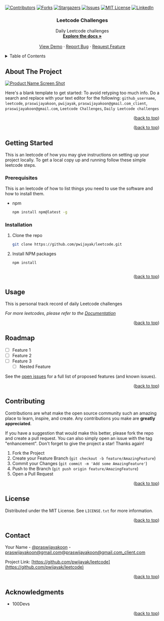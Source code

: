 

[![Contributors][contributors-shield]][contributors-url]
[![Forks][forks-shield]][forks-url]
[![Stargazers][stars-shield]][stars-url]
[![Issues][issues-shield]][issues-url]
[![MIT License][license-shield]][license-url]
[![LinkedIn][linkedin-shield]][linkedin-url]





<h3 align="center">Leetcode Challenges</h3>

  <p align="center">
    Daily Leetcode challenges
    <br />
    <a href="https://github.com/pwijayak/leetcode"><strong>Explore the docs »</strong></a>
    <br />
    <br />
    <a href="https://github.com/pwijayak/leetcode">View Demo</a>
    ·
    <a href="https://github.com/pwijayak/leetcode/issues">Report Bug</a>
    ·
    <a href="https://github.com/pwijayak/leetcode/issues">Request Feature</a>
  </p>
</div>



<!-- TABLE OF CONTENTS -->
<details>
  <summary>Table of Contents</summary>
  <ol>
    <li>
      <a href="#about-the-project">About The Project</a>
      <ul>
        <li><a href="#built-with">Built With</a></li>
      </ul>
    </li>
    <li>
      <a href="#getting-started">Getting Started</a>
      <ul>
        <li><a href="#prerequisites">Prerequisites</a></li>
        <li><a href="#installation">Installation</a></li>
      </ul>
    </li>
    <li><a href="#usage">Usage</a></li>
    <li><a href="#roadmap">Roadmap</a></li>
    <li><a href="#contributing">Contributing</a></li>
    <li><a href="#license">License</a></li>
    <li><a href="#contact">Contact</a></li>
    <li><a href="#acknowledgments">Acknowledgments</a></li>
  </ol>
</details>



<!-- ABOUT THE PROJECT -->
## About The Project

[![Product Name Screen Shot][product-screenshot]](https://leetcode.com)

Here's a blank template to get started: To avoid retyping too much info. Do a search and replace with your text editor for the following: `github_username`, `leetcode`, `praswijayakoon`, `pwijayak`, `praswijayakoon@gmail.com_client`, `praswijayakoon@gmail.com`, `Leetcode Challenges`, `Daily Leetcode challenges`

<p align="right">(<a href="#readme-top">back to top</a>)</p>




<p align="right">(<a href="#readme-top">back to top</a>)</p>



<!-- GETTING STARTED -->
## Getting Started

This is an leetcode of how you may give instructions on setting up your project locally.
To get a local copy up and running follow these simple leetcode steps.

### Prerequisites

This is an leetcode of how to list things you need to use the software and how to install them.
* npm
  ```sh
  npm install npm@latest -g
  ```

### Installation

 
1. Clone the repo
   ```sh
   git clone https://github.com/pwijayak/leetcode.git
   ```
2. Install NPM packages
   ```sh
   npm install
   ```

   ```

<p align="right">(<a href="#readme-top">back to top</a>)</p>



<!-- USAGE leetcodeS -->
## Usage

This is personal track record of daily Leetcode challenges

_For more leetcodes, please refer to the [Documentation](https://leetcode.com)_

<p align="right">(<a href="#readme-top">back to top</a>)</p>



<!-- ROADMAP -->
## Roadmap

- [ ] Feature 1
- [ ] Feature 2
- [ ] Feature 3
    - [ ] Nested Feature

See the [open issues](https://github.com/pwijayak/leetcode/issues) for a full list of proposed features (and known issues).

<p align="right">(<a href="#readme-top">back to top</a>)</p>



<!-- CONTRIBUTING -->
## Contributing

Contributions are what make the open source community such an amazing place to learn, inspire, and create. Any contributions you make are **greatly appreciated**.

If you have a suggestion that would make this better, please fork the repo and create a pull request. You can also simply open an issue with the tag "enhancement".
Don't forget to give the project a star! Thanks again!

1. Fork the Project
2. Create your Feature Branch (`git checkout -b feature/AmazingFeature`)
3. Commit your Changes (`git commit -m 'Add some AmazingFeature'`)
4. Push to the Branch (`git push origin feature/AmazingFeature`)
5. Open a Pull Request

<p align="right">(<a href="#readme-top">back to top</a>)</p>



<!-- LICENSE -->
## License

Distributed under the MIT License. See `LICENSE.txt` for more information.

<p align="right">(<a href="#readme-top">back to top</a>)</p>



<!-- CONTACT -->
## Contact

Your Name - [@praswijayakoon](https://twitter.com/praswijayakoon) - praswijayakoon@gmail.com@praswijayakoon@gmail.com_client.com

Project Link: [https://github.com/pwijayak/leetcode](https://github.com/pwijayak/leetcode)

<p align="right">(<a href="#readme-top">back to top</a>)</p>



<!-- ACKNOWLEDGMENTS -->
## Acknowledgments

* 100Devs


<p align="right">(<a href="#readme-top">back to top</a>)</p>



<!-- MARKDOWN LINKS & IMAGES -->
<!-- https://www.markdownguide.org/basic-syntax/#reference-style-links -->
[contributors-shield]: https://img.shields.io/github/contributors/pwijayak/leetcode.svg?style=for-the-badge
[contributors-url]: https://github.com/pwijayak/leetcode/graphs/contributors
[forks-shield]: https://img.shields.io/github/forks/pwijayak/leetcode.svg?style=for-the-badge
[forks-url]: https://github.com/pwijayak/leetcode/network/members
[stars-shield]: https://img.shields.io/github/stars/pwijayak/leetcode.svg?style=for-the-badge
[stars-url]: https://github.com/pwijayak/leetcode/stargazers
[issues-shield]: https://img.shields.io/github/issues/pwijayak/leetcode.svg?style=for-the-badge
[issues-url]: https://github.com/pwijayak/leetcode/issues
[license-shield]: https://img.shields.io/github/license/pwijayak/leetcode.svg?style=for-the-badge
[license-url]: https://github.com/pwijayak/leetcode/blob/master/LICENSE.txt
[linkedin-shield]: https://img.shields.io/badge/-LinkedIn-black.svg?style=for-the-badge&logo=linkedin&colorB=555
[linkedin-url]: https://linkedin.com/in/pwijayak
[product-screenshot]: images/screenshot.png

